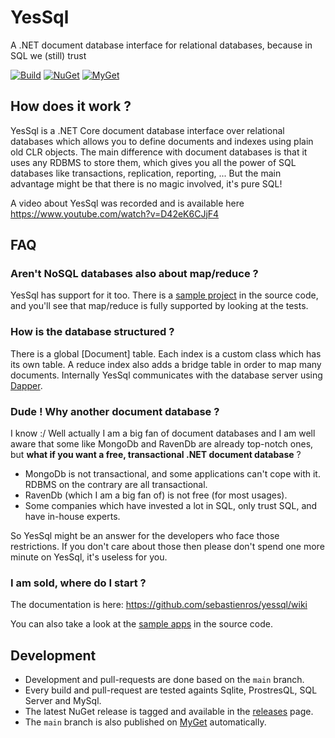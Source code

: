 YesSql
=============

A .NET document database interface for relational databases, because in SQL we (still) trust 

[![Build](https://github.com/sebastienros/yessql/actions/workflows/build.yml/badge.svg)](https://github.com/sebastienros/yessql/actions/workflows/build.yml)
[![NuGet](https://img.shields.io/nuget/v/YesSql.svg)](https://www.nuget.org/packages/YesSql)
[![MyGet](https://img.shields.io/myget/yessql/vpre/yessql.svg?label=MyGet)](https://www.myget.org/feed/yessql/package/nuget/yessql)

How does it work ?
-------------------

YesSql is a .NET Core document database interface over relational databases which allows you to define documents and indexes using plain old CLR objects. The main difference
with document databases is that it uses any RDBMS to store them, which gives you all the power of SQL databases
like transactions, replication, reporting, ... But the main advantage might be that there is no magic involved, it's pure SQL!

A video about YesSql was recorded and is available here https://www.youtube.com/watch?v=D42eK6CJjF4 

FAQ
-------------------

### Aren't NoSQL databases also about map/reduce ?

YesSql has support for it too. There is a [sample project](https://github.com/sebastienros/yessql/tree/master/samples/YesSql.Samples.Hi) in the source code, and you'll see that map/reduce is fully supported by looking at the tests.

### How is the database structured ?

There is a global [Document] table. Each index is a custom class which has its own table. A reduce index also adds a bridge table in order to map many documents. 
Internally YesSql communicates with the database server using [Dapper](https://github.com/StackExchange/dapper-dot-net).

### Dude ! Why another document database ?

I know :/ Well actually I am a big fan of document databases and I am well aware that some like MongoDb and RavenDb are already top-notch ones, but __what if you want a free, transactional .NET document database__ ?

* MongoDb is not transactional, and some applications can't cope with it. RDBMS on the contrary are all transactional. 
* RavenDb (which I am a big fan of) is not free (for most usages). 
* Some companies which have invested a lot in SQL, only trust SQL, and have in-house experts.

So YesSql might be an answer for the developers who face those restrictions. If you don't care about those then please don't spend one more minute on YesSql, it's useless for you.

### I am sold, where do I start ?

The documentation is here: https://github.com/sebastienros/yessql/wiki

You can also take a look at the [sample apps](https://github.com/sebastienros/yessql/tree/master/samples) in the source code.

Development
-------------------

- Development and pull-requests are done based on the `main` branch.
- Every build and pull-request are tested againts Sqlite, ProstresQL, SQL Server and MySql.
- The latest NuGet release is tagged and available in the [releases](https://github.com/sebastienros/yessql/releases) page.
- The `main` branch is also published on [MyGet](https://www.myget.org/feed/yessql/package/nuget/yessql) automatically.
